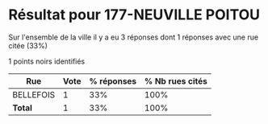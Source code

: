 # Résultat pour 177-NEUVILLE POITOU

Sur l'ensemble de la ville il y a eu 3 réponses dont 1 réponses avec une rue citée (33%)

1 points noirs identifiés

| Rue | Vote | % réponses | % Nb rues cités|
|-----|------|------------|----------------|
| BELLEFOIS | 1 | 33% | 100%|
| **Total** | 1 | 33% | 100%|
